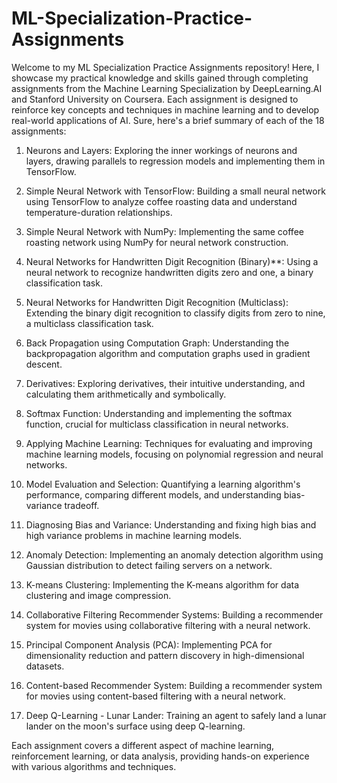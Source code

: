# ML-Specialization-Practice-Assignments
Welcome to my ML Specialization Practice Assignments repository! Here, I showcase my practical knowledge and skills gained through completing assignments from the Machine Learning Specialization by DeepLearning.AI and Stanford University on Coursera. Each assignment is designed to reinforce key concepts and techniques in machine learning and to develop real-world applications of AI.
Sure, here's a brief summary of each of the 18 assignments:

1. Neurons and Layers: Exploring the inner workings of neurons and layers, drawing parallels to regression models and implementing them in TensorFlow.
  
2. Simple Neural Network with TensorFlow: Building a small neural network using TensorFlow to analyze coffee roasting data and understand temperature-duration relationships.

3. Simple Neural Network with NumPy: Implementing the same coffee roasting network using NumPy for neural network construction.

4. Neural Networks for Handwritten Digit Recognition (Binary)**: Using a neural network to recognize handwritten digits zero and one, a binary classification task.

5. Neural Networks for Handwritten Digit Recognition (Multiclass): Extending the binary digit recognition to classify digits from zero to nine, a multiclass classification task.

6. Back Propagation using Computation Graph: Understanding the backpropagation algorithm and computation graphs used in gradient descent.

7. Derivatives: Exploring derivatives, their intuitive understanding, and calculating them arithmetically and symbolically.

8. Softmax Function: Understanding and implementing the softmax function, crucial for multiclass classification in neural networks.

9. Applying Machine Learning: Techniques for evaluating and improving machine learning models, focusing on polynomial regression and neural networks.

10. Model Evaluation and Selection: Quantifying a learning algorithm's performance, comparing different models, and understanding bias-variance tradeoff.

11. Diagnosing Bias and Variance: Understanding and fixing high bias and high variance problems in machine learning models.

12. Anomaly Detection: Implementing an anomaly detection algorithm using Gaussian distribution to detect failing servers on a network.

13. K-means Clustering: Implementing the K-means algorithm for data clustering and image compression.

14. Collaborative Filtering Recommender Systems: Building a recommender system for movies using collaborative filtering with a neural network.

15. Principal Component Analysis (PCA): Implementing PCA for dimensionality reduction and pattern discovery in high-dimensional datasets.

16. Content-based Recommender System: Building a recommender system for movies using content-based filtering with a neural network.

17. Deep Q-Learning - Lunar Lander: Training an agent to safely land a lunar lander on the moon's surface using deep Q-learning.

Each assignment covers a different aspect of machine learning, reinforcement learning, or data analysis, providing hands-on experience with various algorithms and techniques.
